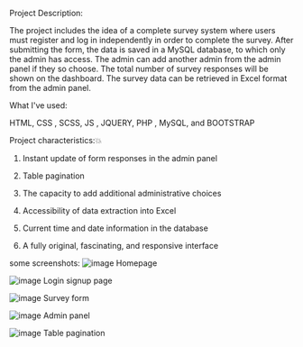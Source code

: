Project Description:

The project includes the idea of a complete survey system where users must register and log in independently in order to complete the survey. After submitting the form, the data is saved in a MySQL database, to which only the admin has access. The admin can add another admin from the admin panel if they so choose. The total number of survey responses will be shown on the dashboard. The survey data can be retrieved in Excel format from the admin panel.


What I've used:

HTML, CSS , SCSS,  JS , JQUERY, PHP , MySQL,  and BOOTSTRAP


Project characteristics:💥


1. Instant update of form responses in the admin panel


2. Table pagination


3. The capacity to add additional administrative choices


4. Accessibility of data extraction into Excel


5. Current time and date information in the database


6. A fully original, fascinating, and responsive interface

some screenshots: ![image](https://github.com/Priya7319/CodeClauseInternship_completesurveysystem/assets/121280644/e789fa86-0285-48d4-8b4c-df9ef0c204d4) Homepage


![image](https://github.com/Priya7319/CodeClauseInternship_completesurveysystem/assets/121280644/283c75fb-a993-410a-9b98-86f94e107494) Login signup page


![image](https://github.com/Priya7319/CodeClauseInternship_completesurveysystem/assets/121280644/ed33ba2e-c779-4ea0-a027-c6a1243e4a15) Survey form


![image](https://github.com/Priya7319/CodeClauseInternship_completesurveysystem/assets/121280644/7c284af0-134c-4c87-b5b7-0a557a2edea2) Admin panel



![image](https://github.com/Priya7319/CodeClauseInternship_completesurveysystem/assets/121280644/cfb8ab7a-ba34-443b-810d-9121bd660655) Table pagination



